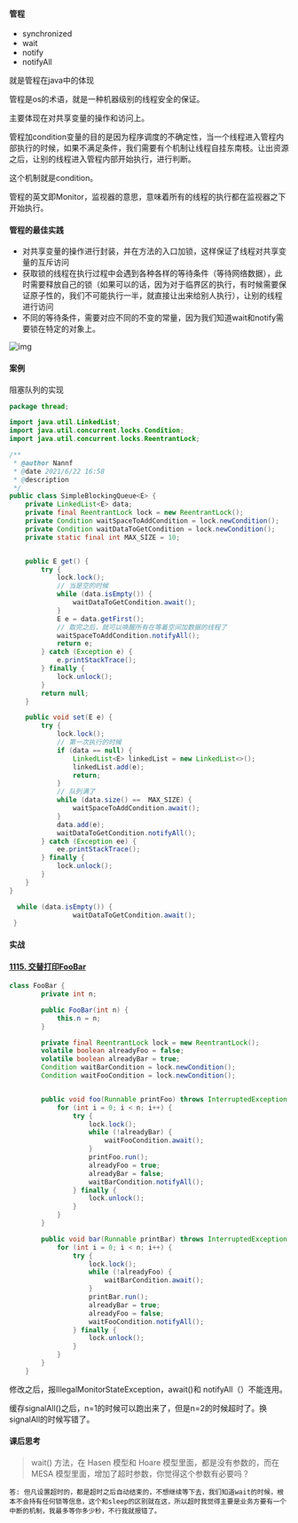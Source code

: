 #### 管程

- synchronized
- wait
- notify
- notifyAll

就是管程在java中的体现

管程是os的术语，就是一种机器级别的线程安全的保证。

主要体现在对共享变量的操作和访问上。

管程加condition变量的目的是因为程序调度的不确定性，当一个线程进入管程内部执行的时候，如果不满足条件，我们需要有个机制让线程自挂东南枝。让出资源之后，让别的线程进入管程内部开始执行，进行判断。

这个机制就是condition。

管程的英文即Monitor，监视器的意思，意味着所有的线程的执行都在监视器之下开始执行。



#### 管程的最佳实践

- 对共享变量的操作进行封装，并在方法的入口加锁，这样保证了线程对共享变量的互斥访问
- 获取锁的线程在执行过程中会遇到各种各样的等待条件（等待网络数据），此时需要释放自己的锁（如果可以的话，因为对于临界区的执行，有时候需要保证原子性的，我们不可能执行一半，就直接让出来给别人执行），让别的线程进行访问
- 不同的等待条件，需要对应不同的不变的常量，因为我们知道wait和notify需要锁在特定的对象上。

![img](https://static001.geekbang.org/resource/image/83/65/839377608f47e7b3b9c79b8fad144065.png)



#### 案例

阻塞队列的实现

```java
package thread;

import java.util.LinkedList;
import java.util.concurrent.locks.Condition;
import java.util.concurrent.locks.ReentrantLock;

/**
 * @author Nannf
 * @date 2021/6/22 16:58
 * @description
 */
public class SimpleBlockingQueue<E> {
    private LinkedList<E> data;
    private final ReentrantLock lock = new ReentrantLock();
    private Condition waitSpaceToAddCondition = lock.newCondition();
    private Condition waitDataToGetCondition = lock.newCondition();
    private static final int MAX_SIZE = 10;


    public E get() {
        try {
            lock.lock();
            // 当是空的时候
            while (data.isEmpty()) {
                waitDataToGetCondition.await();
            }
            E e = data.getFirst();
            // 取完之后，就可以唤醒所有在等着空间加数据的线程了
            waitSpaceToAddCondition.notifyAll();
            return e;
        } catch (Exception e) {
            e.printStackTrace();
        } finally {
            lock.unlock();
        }
        return null;
    }

    public void set(E e) {
        try {
            lock.lock();
            // 第一次执行的时候
            if (data == null) {
                LinkedList<E> linkedList = new LinkedList<>();
                linkedList.add(e);
                return;
            }
            // 队列满了
            while (data.size() ==  MAX_SIZE) {
                waitSpaceToAddCondition.await();
            }
            data.add(e);
            waitDataToGetCondition.notifyAll();
        } catch (Exception ee) {
            ee.printStackTrace();
        } finally {
            lock.unlock();
        }
    }
}

```

```java
  while (data.isEmpty()) {
                waitDataToGetCondition.await();
 }
```



#### 实战

#### [1115. 交替打印FooBar](https://leetcode-cn.com/problems/print-foobar-alternately/)

```java
class FooBar {
        private int n;

        public FooBar(int n) {
            this.n = n;
        }

        private final ReentrantLock lock = new ReentrantLock();
        volatile boolean alreadyFoo = false;
        volatile boolean alreadyBar = true;
        Condition waitBarCondition = lock.newCondition();
        Condition waitFooCondition = lock.newCondition();


        public void foo(Runnable printFoo) throws InterruptedException {
            for (int i = 0; i < n; i++) {
                try {
                    lock.lock();
                    while (!alreadyBar) {
                        waitFooCondition.await();
                    }
                    printFoo.run();
                    alreadyFoo = true;
                    alreadyBar = false;
                    waitBarCondition.notifyAll();
                } finally {
                    lock.unlock();
                }
            }
        }

        public void bar(Runnable printBar) throws InterruptedException {
            for (int i = 0; i < n; i++) {
                try {
                    lock.lock();
                    while (!alreadyFoo) {
                        waitBarCondition.await();
                    }
                    printBar.run();
                    alreadyBar = true;
                    alreadyFoo = false;
                    waitFooCondition.notifyAll();
                } finally {
                    lock.unlock();
                }
            }
        }
    }
```

修改之后，报IllegalMonitorStateException，await()和 notifyAll（）不能连用。

缓存signalAll()之后，n=1的时候可以跑出来了，但是n=2的时候超时了。换signalAll的时候写错了。



#### 课后思考

>  wait() 方法，在 Hasen 模型和 Hoare 模型里面，都是没有参数的，而在 MESA 模型里面，增加了超时参数，你觉得这个参数有必要吗？



```text
答: 但凡设置超时的，都是超时之后自动结束的，不想继续等下去，我们知道wait的时候，根本不会持有任何锁等信息，这个和sleep的区别就在这，所以超时我觉得主要是业务方要有一个中断的机制，我最多等你多少秒，不行我就报错了。
```

